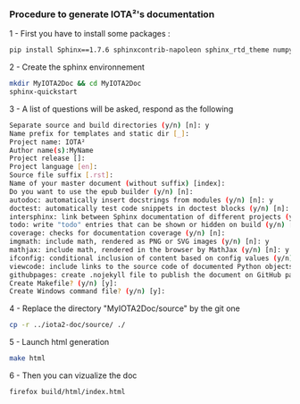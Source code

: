 ### Procedure to generate IOTA²'s documentation

1 - First you have to install some packages :
```bash
pip install Sphinx==1.7.6 sphinxcontrib-napoleon sphinx_rtd_theme numpydoc
```

2 - Create the sphinx environnement
```bash
mkdir MyIOTA2Doc && cd MyIOTA2Doc
sphinx-quickstart
```

3 - A list of questions will be asked, respond as the following
```bash
Separate source and build directories (y/n) [n]: y
Name prefix for templates and static dir [_]: 
Project name: IOTA²
Author name(s):MyName
Project release []:
Project language [en]:
Source file suffix [.rst]:
Name of your master document (without suffix) [index]:
Do you want to use the epub builder (y/n) [n]:
autodoc: automatically insert docstrings from modules (y/n) [n]: y
doctest: automatically test code snippets in doctest blocks (y/n) [n]:
intersphinx: link between Sphinx documentation of different projects (y/n) [n]:
todo: write "todo" entries that can be shown or hidden on build (y/n) [n]:
coverage: checks for documentation coverage (y/n) [n]:
imgmath: include math, rendered as PNG or SVG images (y/n) [n]: y
mathjax: include math, rendered in the browser by MathJax (y/n) [n]: y
ifconfig: conditional inclusion of content based on config values (y/n) [n]:
viewcode: include links to the source code of documented Python objects (y/n) [n]: y
githubpages: create .nojekyll file to publish the document on GitHub pages (y/n) [n]:
Create Makefile? (y/n) [y]:
Create Windows command file? (y/n) [y]:
```

4 - Replace the directory "MyIOTA2Doc/source" by the git one
```bash
cp -r ../iota2-doc/source/ ./
```

5 - Launch html generation
```bash
make html
```

6 - Then you can vizualize the doc
```bash
firefox build/html/index.html
```
